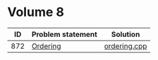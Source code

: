 # Volume 8

| ID  | Problem statement |     Solution     |
|:---:|:------------------|:----------------:|
| 872 | [Ordering][]      | [ordering.cpp][] |

[Ordering]: http://uva.onlinejudge.org/index.php?option=com_onlinejudge&Itemid=8&category=10&page=show_problem&problem=813

[ordering.cpp]: ordering.cpp

